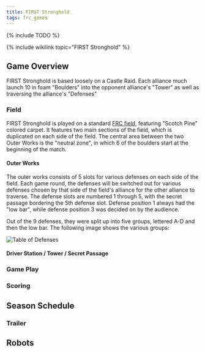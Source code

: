 ```yaml
---
title: FIRST Stronghold
tags: frc_games
---
```

{% include TODO %}

{% include wikilink topic="FIRST Stronghold" %}

## Game Overview

FIRST Stronghold is based loosely on a Castle Raid. Each alliance much launch 10 in foam "Boulders" into the opponent alliance's "Tower" as well as traversing the alliance's "Defenses"

### Field

FIRST Stronghold is played on a standard [FRC field](frc-field), featuring "Scotch Pine" colored carpet. It features two main sections of the field, which is duplicated on each side of the field. The central area between the two Outer Works is the "neutral zone", in which 6 of the boulders start at the beginning of the match.

#### Outer Works

The outer works consists of 5 slots for various defenses on each side of the field. Each game round, the defenses will be switched out for various defenses chosen by that side of the field's alliance for the other alliance to traverse. The defense slots are numbered 1 through 5, with the secret passage bordering the 5th defense slot. Defense position 1 always had the "low bar", while defense position 3 was decided on by the audience.

Out of the 9 defenses, they were split up into five groups, lettered A-D and then the low bar. The following image shows the various groups:

![Table of Defenses](https://i.redditmedia.com/o5Zjnxl9F6rFvCwN0eG0d_YfPhp_n3oPAbIDWTXOzBM.jpg?w=993&s=3ee8d2e7ac46c869520099c750f42b26 "Periodic Table of the Defenses")


#### Driver Station / Tower / Secret Passage



### Game Play



### Scoring



## Season Schedule



### Trailer




## Robots
